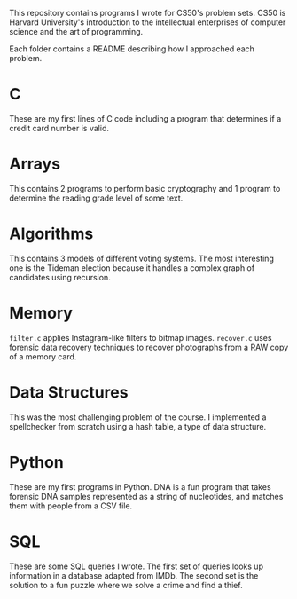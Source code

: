 This repository contains programs I wrote for CS50's problem sets. CS50 is Harvard University's introduction to the intellectual enterprises of computer science and the art of programming.

Each folder contains a README describing how I approached each problem. 

# C
These are my first lines of C code including a program that determines if a credit card number is valid.

# Arrays
This contains 2 programs to perform basic cryptography and 1 program to determine the reading grade level of some text.

# Algorithms
This contains 3 models of different voting systems. The most interesting one is the Tideman election because it handles a complex graph of candidates using recursion.

# Memory
`filter.c` applies Instagram-like filters to bitmap images. `recover.c` uses forensic data recovery techniques to recover photographs from a RAW copy of a memory card.

# Data Structures
This was the most challenging problem of the course. I implemented a spellchecker from scratch using a hash table, a type of data structure.

# Python
These are my first programs in Python. DNA is a fun program that takes forensic DNA samples represented as a string of nucleotides, and matches them with people from a CSV file.

# SQL
These are some SQL queries I wrote. The first set of queries looks up information in a database adapted from IMDb. The second set is the solution to a fun puzzle where we solve a crime and find a thief.




